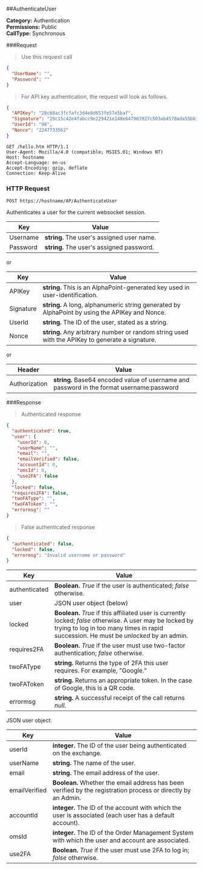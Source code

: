 ##AuthenticateUser

**Category:** Authentication<br />
**Permissions:** Public<br />
**CallType:** Synchronous

###Request

> Use this request call

```json
{
  "UserName": "",
  "Password": ""
}
```

> For API key authentication, the request will look as follows.

```json
{
  "APIKey": "28c68ac3fcfafc3d4e8d653fe57e5baf",
  "Signature": "29c15c42e4fabcc9e229421e148e647903927c503ab4578ada55bb13a63a9636",
  "UserId": "96",
  "Nonce": "2247733562"
}
```

```http
GET /hello.htm HTTP/1.1
User-Agent: Mozilla/4.0 (compatible; MSIE5.01; Windows NT)
Host: hostname
Accept-Language: en-us
Accept-Encoding: gzip, deflate
Connection: Keep-Alive
```

### HTTP Request

`POST https://hostname/AP/AuthenticateUser`

Authenticates a user for the current websocket session.

| Key      | Value                                      |
| -------- | ------------------------------------------ |
| Username | **string.** The user's assigned user name. |
| Password | **string.** The user's assigned password.  |

or

| Key       | Value                                                                                           |
| --------- | ----------------------------------------------------------------------------------------------- |
| APIKey    | **string.** This is an AlphaPoint-generated key used in user-identification.                    |
| Signature | **string.** A long, alphanumeric string generated by AlphaPoint by using the APIKey and Nonce.  |
| UserId    | **string.** The ID of the user, stated as a string.                                             |
| Nonce     | **string.** Any arbitrary number or random string used with the APIKey to generate a signature. |

or

| Header        | Value                                                                                     |
| ------------- | ----------------------------------------------------------------------------------------- |
| Authorization | **string.** Base64 encoded value of username and password in the format username:password |

###Response

> Authenticated response

```json
{
  "authenticated": true,
  "user": {
    "userId": 0,
    "userName": "",
    "email": "",
    "emailVerified": false,
    "accountId": 0,
    "omsId": 0,
    "use2FA": false
  },
  "locked": false,
  "requires2FA": false,
  "twoFAType": "",
  "twoFAToken": "",
  "errormsg": ""
}
```

> False authenticated response

```json
{
  "authenticated": false,
  "locked": false,
  "errormsg": "Invalid username or password"
}
```

| Key           | Value                                                                                                                                                                                               |
| ------------- | --------------------------------------------------------------------------------------------------------------------------------------------------------------------------------------------------- |
| authenticated | **Boolean.** _True_ if the user is authenticated; _false_ otherwise.                                                                                                                                |
| user          | JSON user object (below)                                                                                                                                                                            |
| locked        | **Boolean.** _True_ if this affiliated user is currently locked; _false_ otherwise. A user may be locked by trying to log in too many times in rapid succession. He must be _unlocked_ by an admin. |
| requires2FA   | **Boolean.** _True_ if the user must use two-factor authentication; _false_ otherwise.                                                                                                              |
| twoFAType     | **string.** Returns the type of 2FA this user requires. For example, "Google."                                                                                                                      |
| twoFAToken    | **string.** Returns an appropriate token. In the case of Google, this is a QR code.                                                                                                                 |
| errormsg      | **string.** A successful receipt of the call returns _null_.                                                                                                                                        |

JSON user object:

| Key           | Value                                                                                                         |
| ------------- | ------------------------------------------------------------------------------------------------------------- |
| userId        | **integer.** The ID of the user being authenticated on the exchange.                                          |
| userName      | **string.** The name of the user.                                                                             |
| email         | **string.** The email address of the user.                                                                    |
| emailVerified | **Boolean.** Whether the email address has been verified by the registration process or directly by an Admin. |
| accountId     | **integer.** The ID of the account with which the user is associated (each user has a default account).       |
| omsId         | **integer.** The ID of the Order Management System with which the user and account are associated.            |
| use2FA        | **Boolean.** _True_ if the user must use 2FA to log in; _false_ otherwise.                                    |
